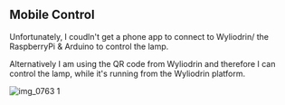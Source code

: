 ## Mobile Control

Unfortunately, I coudln't get a phone app to connect to Wyliodrin/ the RaspberryPi & Arduino to control the lamp.

Alternatively I am using the QR code from Wyliodrin and therefore I can control the lamp, while it's running from the Wyliodrin platform.

![img_0763 1](https://cloud.githubusercontent.com/assets/23510912/25701254/81abc936-30c3-11e7-9533-743c8dfb343d.PNG)
